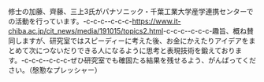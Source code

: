 修士の加藤、齊藤、三上3氏がパナソニック・千葉工業大学産学連携センターでの活動を行っています。-c-c-c--c-c-c-<a href="https://www.it-chiba.ac.jp/cit_news/media/191015/topics2.html">https://www.it-chiba.ac.jp/cit_news/media/191015/topics2.html</a>-c-c-c--c-c-c-趣旨、概ね賛同しますが、研究室ではスピーディーに考えた後、お金にかえたりアイデアをまとめて次につないだりできる人になるように思考と表現技術を鍛えております。-c-c-c--c-c-c-ぜひ研究室でも確固たる結果を残せるよう、がんばってください。（慇懃なプレッシャー）
